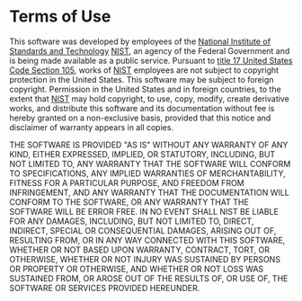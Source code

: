 # Terms of Use

This software was developed by employees of the [National Institute of
Standards and Technology][NIST] [NIST][NIST], an agency of the Federal Government and
is being made available as a public service.  Pursuant to [title 17 United
States Code Section 105][17USC105], works of [NIST][NIST] employees are not subject to
copyright protection in the United States.  This software may be subject to
foreign copyright.  Permission in the United States and in foreign
countries, to the extent that [NIST][NIST] may hold copyright, to use, copy,
modify, create derivative works, and distribute this software and its
documentation without fee is hereby granted on a non-exclusive basis,
provided that this notice and disclaimer of warranty appears in all copies.

THE SOFTWARE IS PROVIDED "AS IS" WITHOUT ANY WARRANTY OF ANY KIND, EITHER
EXPRESSED, IMPLIED, OR STATUTORY, INCLUDING, BUT NOT LIMITED TO, ANY
WARRANTY THAT THE SOFTWARE WILL CONFORM TO SPECIFICATIONS, ANY IMPLIED
WARRANTIES OF MERCHANTABILITY, FITNESS FOR A PARTICULAR PURPOSE, AND
FREEDOM FROM INFRINGEMENT, AND ANY WARRANTY THAT THE DOCUMENTATION WILL
CONFORM TO THE SOFTWARE, OR ANY WARRANTY THAT THE SOFTWARE WILL BE ERROR
FREE. IN NO EVENT SHALL NIST BE LIABLE FOR ANY DAMAGES, INCLUDING, BUT NOT
LIMITED TO, DIRECT, INDIRECT, SPECIAL OR CONSEQUENTIAL DAMAGES, ARISING OUT
OF, RESULTING FROM, OR IN ANY WAY CONNECTED WITH THIS SOFTWARE, WHETHER OR
NOT BASED UPON WARRANTY, CONTRACT, TORT, OR OTHERWISE, WHETHER OR NOT
INJURY WAS SUSTAINED BY PERSONS OR PROPERTY OR OTHERWISE, AND WHETHER OR
NOT LOSS WAS SUSTAINED FROM, OR AROSE OUT OF THE RESULTS OF, OR USE OF, THE
SOFTWARE OR SERVICES PROVIDED HEREUNDER.

[NIST]: http://www.nist.gov/
[17USC105]: https://www.copyright.gov/title17/92chap1.html#105

